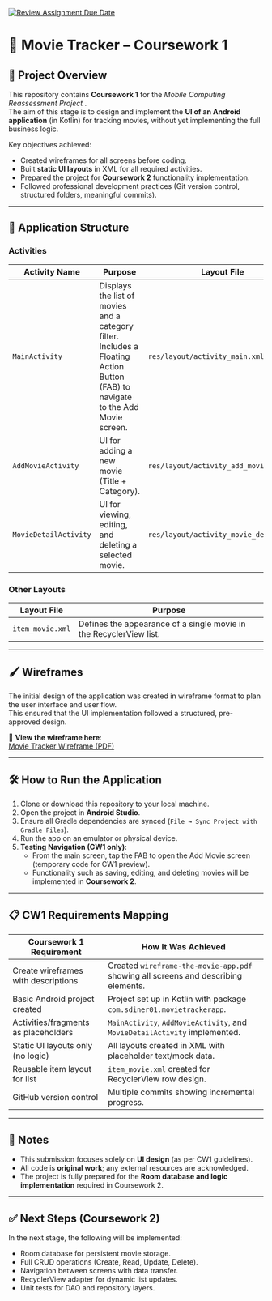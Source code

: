 [![Review Assignment Due Date](https://classroom.github.com/assets/deadline-readme-button-22041afd0340ce965d47ae6ef1cefeee28c7c493a6346c4f15d667ab976d596c.svg)](https://classroom.github.com/a/zHeiFeFc)



# 📱 Movie Tracker – Coursework 1

## 🎯 Project Overview
This repository contains **Coursework 1** for the *Mobile Computing Reassessment Project* .  
The aim of this stage is to design and implement the **UI of an Android application** (in Kotlin) for tracking movies, without yet implementing the full business logic.

Key objectives achieved:
- Created wireframes for all screens before coding.
- Built **static UI layouts** in XML for all required activities.
- Prepared the project for **Coursework 2** functionality implementation.
- Followed professional development practices (Git version control, structured folders, meaningful commits).

---

## 📂 Application Structure
### **Activities**
| Activity Name        | Purpose | Layout File |
|----------------------|---------|-------------|
| `MainActivity`       | Displays the list of movies and a category filter. Includes a Floating Action Button (FAB) to navigate to the Add Movie screen. | `res/layout/activity_main.xml` |
| `AddMovieActivity`   | UI for adding a new movie (Title + Category). | `res/layout/activity_add_movie.xml` |
| `MovieDetailActivity`| UI for viewing, editing, and deleting a selected movie. | `res/layout/activity_movie_detail.xml` |

### **Other Layouts**
| Layout File | Purpose |
|-------------|---------|
| `item_movie.xml` | Defines the appearance of a single movie in the RecyclerView list. |

---

## 🖌️ Wireframes
The initial design of the application was created in wireframe format to plan the user interface and user flow.  
This ensured that the UI implementation followed a structured, pre-approved design.

📄 **View the wireframe here**:  
[Movie Tracker Wireframe (PDF)](wireframe-the-movie-app.pdf)

---

## 🛠️ How to Run the Application
1. Clone or download this repository to your local machine.
2. Open the project in **Android Studio**.
3. Ensure all Gradle dependencies are synced (`File → Sync Project with Gradle Files`).
4. Run the app on an emulator or physical device.
5. **Testing Navigation (CW1 only)**:
    - From the main screen, tap the FAB to open the Add Movie screen (temporary code for CW1 preview).
    - Functionality such as saving, editing, and deleting movies will be implemented in **Coursework 2**.

---

## 📋 CW1 Requirements Mapping
| Coursework 1 Requirement | How It Was Achieved |
|--------------------------|----------------------|
| Create wireframes with descriptions | Created `wireframe-the-movie-app.pdf` showing all screens and describing elements. |
| Basic Android project created | Project set up in Kotlin with package `com.sdiner01.movietrackerapp`. |
| Activities/fragments as placeholders | `MainActivity`, `AddMovieActivity`, and `MovieDetailActivity` implemented. |
| Static UI layouts only (no logic) | All layouts created in XML with placeholder text/mock data. |
| Reusable item layout for list | `item_movie.xml` created for RecyclerView row design. |
| GitHub version control | Multiple commits showing incremental progress. |

---

## 📄 Notes
- This submission focuses solely on **UI design** (as per CW1 guidelines).
- All code is **original work**; any external resources are acknowledged.
- The project is fully prepared for the **Room database and logic implementation** required in Coursework 2.

---

## ✅ Next Steps (Coursework 2)
In the next stage, the following will be implemented:
- Room database for persistent movie storage.
- Full CRUD operations (Create, Read, Update, Delete).
- Navigation between screens with data transfer.
- RecyclerView adapter for dynamic list updates.
- Unit tests for DAO and repository layers.
